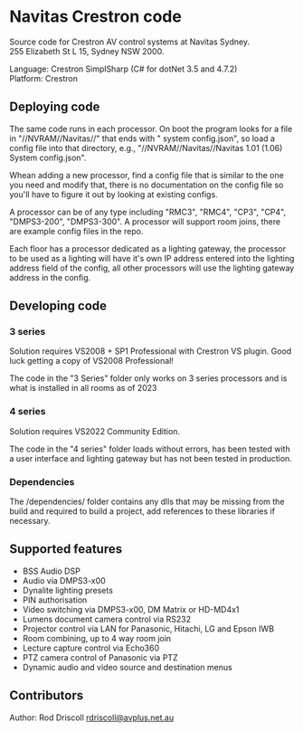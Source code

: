 # Navitas Crestron code

Source code for Crestron AV control systems at Navitas Sydney.\
255 Elizabeth St L 15, Sydney NSW 2000.

Language: Crestron SimplSharp (C# for dotNet 3.5 and 4.7.2)\
Platform: Crestron

## Deploying code

The same code runs in each processor.
On boot the program looks for a file in "//NVRAM//Navitas//" that ends with " system config.json", so load a config file into that directory, e.g., "//NVRAM//Navitas//Navitas 1.01 (1.06) System config.json".

Whean adding a new processor, find a config file that is similar to the one you need and modify that, there is no documentation on the config file so you'll have to figure it out by looking at existing configs.

A processor can be of any type including "RMC3", "RMC4", "CP3", "CP4", "DMPS3-200", "DMPS3-300". A processor will support room joins, there are example config files in the repo.

Each floor has a processor dedicated as a lighting gateway, the processor to be used as a lighting will have it's own IP address entered into the lighting address field of the config, all other processors will use the lighting gateway address in the config.

## Developing code

### 3 series

Solution requires VS2008 + SP1 Professional with Crestron VS plugin.
Good luck getting a copy of VS2008 Professional!

The code in the "3 Series" folder only works on 3 series processors and is what is installed in all rooms as of 2023

### 4 series

Solution requires VS2022 Community Edition.

The code in the "4 series" folder loads without errors, has been tested with a user interface and lighting gateway but has not been tested in production.

### Dependencies

The /dependencies/ folder contains any dlls that may be missing from the build and required to build a project, add references to these libraries if necessary.

## Supported features

* BSS Audio DSP
* Audio via DMPS3-x00
* Dynalite lighting presets
* PIN authorisation
* Video switching via DMPS3-x00, DM Matrix or HD-MD4x1
* Lumens document camera control via RS232
* Projector control via LAN for Panasonic, Hitachi, LG and Epson IWB
* Room combining, up to 4 way room join
* Lecture capture control via Echo360
* PTZ camera control of Panasonic via PTZ
* Dynamic audio and video source and destination menus

## Contributors

Author: Rod Driscoll <rdriscoll@avplus.net.au>